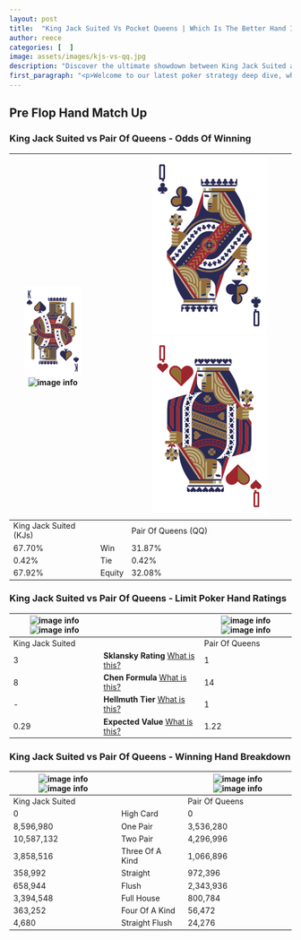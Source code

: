 ```yaml
---
layout: post
title:  "King Jack Suited Vs Pocket Queens | Which Is The Better Hand In Poker? A Complete Guide"
author: reece
categories: [  ]
image: assets/images/kjs-vs-qq.jpg
description: "Discover the ultimate showdown between King Jack Suited and Pair Of Queens in poker! Uncover the odds, strategies, and scenarios where one hand triumphs over the other. Get ready to up your poker game with this thrilling analysis."
first_paragraph: "<p>Welcome to our latest poker strategy deep dive, where we're pitting two distinct hands against each other in a high-stakes showdown: King Jack Suited vs Pair Of Queens.</p><p>In the dynamic world of poker, every decision counts, and knowing which hand holds the upper hand is key to your success at the table.</p><p>In this article, we'll dissect these two hands, explore the scenarios where one dominates the other, and equip you with the knowledge to make strategic choices that can tip the odds in your favor.</p><p>Get ready to unravel the intriguing dynamics of these poker hands and elevate your game to new heights.</p>"
---
```




[comment]: # (sp0)

## Pre Flop Hand Match Up

<div class="table hand-ratings" markdown="1"> 



### King Jack Suited vs Pair Of Queens - Odds Of Winning


    
| ![image info](assets/images/hand1/K.png) ![image info](assets/images/hand1/js.png) |  | ![image info](assets/images/hand2/Q.png) ![image info](assets/images/hand2/qo.png) |
| -------- | -------- | -------- |
| King Jack Suited (KJs) |  | Pair Of Queens (QQ) |
| 67.70% | Win | 31.87% |
| 0.42% | Tie | 0.42% |
| 67.92% | Equity | 32.08% |




[comment]: # (sp1)



### King Jack Suited vs Pair Of Queens - Limit Poker Hand Ratings


    
| ![image info](https://www.riverpairs.com/assets/images/hand1/K.png) ![image info](https://www.riverpairs.com/assets/images/hand1/js.png) |  | ![image info](https://www.riverpairs.com/assets/images/hand2/Q.png) ![image info](https://www.riverpairs.com/assets/images/hand2/qo.png) |
| -------- | -------- | -------- |
| King Jack Suited |  | Pair Of Queens |
| 3 | **Sklansky Rating** [What is this?](/sklansky-rating-explained) | 1 |
| 8 | **Chen Formula** [What is this?](/chen-formula-explained) | 14 |
| - | **Hellmuth Tier** [What is this?](/Hellmuth-tier-explained) | 1 |
| 0.29 | **Expected Value** [What is this?](/expected-value-explained) | 1.22 |




[comment]: # (sp2)



### King Jack Suited vs Pair Of Queens - Winning Hand Breakdown


    
| ![image info](https://www.riverpairs.com/assets/images/hand1/K.png) ![image info](https://www.riverpairs.com/assets/images/hand1/js.png) |  | ![image info](https://www.riverpairs.com/assets/images/hand2/Q.png) ![image info](https://www.riverpairs.com/assets/images/hand2/qo.png) |
| -------- | -------- | -------- |
| King Jack Suited |  | Pair Of Queens |
| 0 | High Card | 0 |
| 8,596,980 | One Pair | 3,536,280 |
| 10,587,132 | Two Pair | 4,296,996 |
| 3,858,516 | Three Of A Kind | 1,066,896 |
| 358,992 | Straight | 972,396 |
| 658,944 | Flush | 2,343,936 |
| 3,394,548 | Full House | 800,784 |
| 363,252 | Four Of A Kind | 56,472 |
| 4,680 | Straight Flush | 24,276 |




[comment]: # (sp3)



</div>

[comment]: # (sp4)



[comment]: # (sp5)

